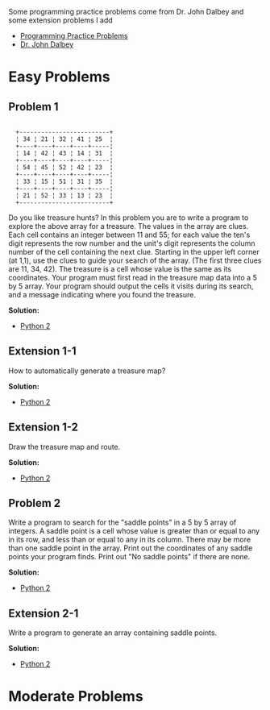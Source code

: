 Some programming practice problems come from Dr. John Dalbey and some extension problems I add

  * [Programming Practice Problems](http://users.csc.calpoly.edu/~jdalbey/103/Projects/ProgrammingPractice.html)
  * [Dr. John Dalbey](http://users.csc.calpoly.edu/~jdalbey/)


# Easy Problems

## Problem 1

```

  +-------------------------+
  ¦ 34 ¦ 21 ¦ 32 ¦ 41 ¦ 25  ¦
  +----+----+----+----+-----¦
  ¦ 14 ¦ 42 ¦ 43 ¦ 14 ¦ 31  ¦
  +----+----+----+----+-----¦
  ¦ 54 ¦ 45 ¦ 52 ¦ 42 ¦ 23  ¦
  +----+----+----+----+-----¦
  ¦ 33 ¦ 15 ¦ 51 ¦ 31 ¦ 35  ¦
  +----+----+----+----+-----¦
  ¦ 21 ¦ 52 ¦ 33 ¦ 13 ¦ 23  ¦
  +-------------------------+

```

Do you like treasure hunts? In this problem you are to write a program to
explore the above array for a treasure. The values in the array are clues. Each
cell contains an integer between 11 and 55; for each value the ten's digit
represents the row number and the unit's digit represents the column number of
the cell containing the next clue. Starting in the upper left corner (at 1,1),
use the clues to guide your search of the array. (The first three clues are 11,
34, 42). The treasure is a cell whose value is the same as its coordinates. Your
program must first read in the treasure map data into a 5 by 5 array. Your
program should output the cells it visits during its search, and a message
indicating where you found the treasure.

**Solution:**

  * [Python 2](./python2/treasure_hunts.py)

## Extension 1-1

How to automatically generate a treasure map?

**Solution:**

  * [Python 2](./python2/generate_treasure.py)

## Extension 1-2

Draw the treasure map and route.

**Solution:**

  * [Python 2](./python2/draw_treasure_and_route.py)

## Problem 2

Write a program to search for the "saddle points" in a 5 by 5 array of integers.
A saddle point is a cell whose value is greater than or equal to any in its row,
and less than or equal to any in its column. There may be more than one saddle
point in the array. Print out the coordinates of any saddle points your program
finds. Print out "No saddle points" if there are none.

**Solution:**

  * [Python 2](./python2/saddle_points.py)

## Extension 2-1

Write a program to generate an array containing saddle points.

**Solution:**

  * [Python 2](./python2/gen_saddle.py)

# Moderate Problems
